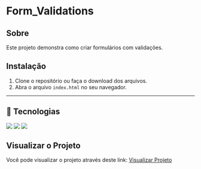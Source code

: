 <h1>Form_Validations</h1>

<h2> Sobre </h2>
 Este projeto demonstra como criar formulários com validações.

## Instalação 

1. Clone o repositório ou faça o download dos arquivos.
2. Abra o arquivo `index.html` no seu navegador.

---


## 🚀 Tecnologias
<div>
  <img src="https://img.shields.io/badge/HTML-239120?style=for-the-badge&logo=html5&logoColor=white">
  <img src="https://img.shields.io/badge/CSS-239120?&style=for-the-badge&logo=css3&logoColor=white">
  <img src= "https://img.shields.io/badge/JAVASCRIPT-239120?style=for-the-badge&logo=javascript&logoColor=white">
          
</div>


## Visualizar o Projeto

Você pode visualizar o projeto através deste link: [Visualizar Projeto](https://caxty.github.io/Dark_Light_Mode/)
